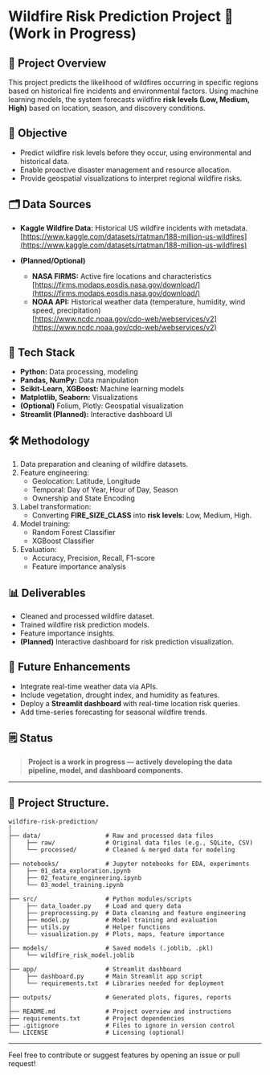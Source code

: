 # Wildfire Risk Prediction Project 🚧 (Work in Progress)

## 📌 Project Overview
This project predicts the likelihood of wildfires occurring in specific regions based on historical fire incidents and environmental factors. Using machine learning models, the system forecasts wildfire **risk levels (Low, Medium, High)** based on location, season, and discovery conditions.

## 🎯 Objective
- Predict wildfire risk levels before they occur, using environmental and historical data.
- Enable proactive disaster management and resource allocation.
- Provide geospatial visualizations to interpret regional wildfire risks.

## 🗂️ Data Sources
- **Kaggle Wildfire Data:** Historical US wildfire incidents with metadata.  
  [https://www.kaggle.com/datasets/rtatman/188-million-us-wildfires](https://www.kaggle.com/datasets/rtatman/188-million-us-wildfires)

- **(Planned/Optional)**  
  - **NASA FIRMS:** Active fire locations and characteristics  
    [https://firms.modaps.eosdis.nasa.gov/download/](https://firms.modaps.eosdis.nasa.gov/download/)
  - **NOAA API:** Historical weather data (temperature, humidity, wind speed, precipitation)  
    [https://www.ncdc.noaa.gov/cdo-web/webservices/v2](https://www.ncdc.noaa.gov/cdo-web/webservices/v2)

## 🧰 Tech Stack
- **Python:** Data processing, modeling
- **Pandas, NumPy:** Data manipulation
- **Scikit-Learn, XGBoost:** Machine learning models
- **Matplotlib, Seaborn:** Visualizations
- **(Optional)** Folium, Plotly: Geospatial visualization
- **Streamlit (Planned):** Interactive dashboard UI

## 🛠️ Methodology
1. Data preparation and cleaning of wildfire datasets.
2. Feature engineering:
   - Geolocation: Latitude, Longitude
   - Temporal: Day of Year, Hour of Day, Season
   - Ownership and State Encoding
3. Label transformation:
   - Converting **FIRE_SIZE_CLASS** into **risk levels**: Low, Medium, High.
4. Model training:
   - Random Forest Classifier
   - XGBoost Classifier
5. Evaluation:
   - Accuracy, Precision, Recall, F1-score
   - Feature importance analysis

## 📊 Deliverables
- Cleaned and processed wildfire dataset.
- Trained wildfire risk prediction models.
- Feature importance insights.
- **(Planned)** Interactive dashboard for risk prediction visualization.

## 🚀 Future Enhancements
- Integrate real-time weather data via APIs.
- Include vegetation, drought index, and humidity as features.
- Deploy a **Streamlit dashboard** with real-time location risk queries.
- Add time-series forecasting for seasonal wildfire trends.

## 🗒️ Status
> **Project is a work in progress — actively developing the data pipeline, model, and dashboard components.**

---
## 📁 Project Structure.


```
wildfire-risk-prediction/
│
├── data/                  # Raw and processed data files
│    ├── raw/              # Original data files (e.g., SQLite, CSV)
│    └── processed/        # Cleaned & merged data for modeling
│
├── notebooks/             # Jupyter notebooks for EDA, experiments
│    ├── 01_data_exploration.ipynb
│    ├── 02_feature_engineering.ipynb
│    └── 03_model_training.ipynb
│
├── src/                   # Python modules/scripts
│    ├── data_loader.py    # Load and query data
│    ├── preprocessing.py  # Data cleaning and feature engineering
│    ├── model.py          # Model training and evaluation
│    ├── utils.py          # Helper functions
│    └── visualization.py  # Plots, maps, feature importance
│
├── models/                # Saved models (.joblib, .pkl)
│    └── wildfire_risk_model.joblib
│
├── app/                   # Streamlit dashboard
│    ├── dashboard.py      # Main Streamlit app script
│    └── requirements.txt  # Libraries needed for deployment
│
├── outputs/               # Generated plots, figures, reports
│
├── README.md              # Project overview and instructions
├── requirements.txt       # Project dependencies
├── .gitignore             # Files to ignore in version control
└── LICENSE                # Licensing (optional)
```
---

Feel free to contribute or suggest features by opening an issue or pull request!